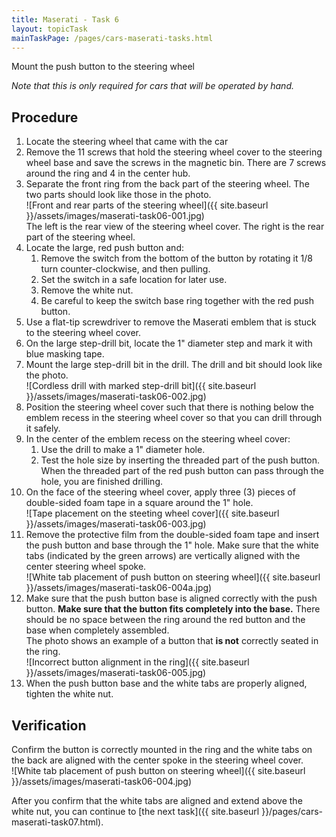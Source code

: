```yaml
---
title: Maserati - Task 6
layout: topicTask
mainTaskPage: /pages/cars-maserati-tasks.html
---
```


Mount the push button to the steering wheel

_Note that this is only required for cars that will be operated by hand._

## Procedure

1. Locate the steering wheel that came with the car
2. Remove the 11 screws that hold the steering wheel cover to the steering wheel base and save the screws in the magnetic bin. There are 7 screws around the ring and 4 in the center hub.
3. Separate the front ring from the back part of the steering wheel. The two parts should look like those in the photo.<br>![Front and rear parts of the steering wheel]({{ site.baseurl }}/assets/images/maserati-task06-001.jpg)<br>The left is the rear view of the steering wheel cover. The right is the rear part of the steering wheel.<br>
4. Locate the large, red push button and:
	1.  Remove the switch from the bottom of the button by rotating it 1/8 turn counter-clockwise, and then pulling.
	2.  Set the switch in a safe location for later use.
	2.  Remove the white nut.
	3.  Be careful to keep the switch base ring together with the red push button.
4. Use a flat-tip screwdriver to remove the Maserati emblem that is stuck to the steering wheel cover.
5. On the large step-drill bit, locate the 1" diameter step and mark it with blue masking tape.
5. Mount the large step-drill bit in the drill. The drill and bit should look like the photo.<br>![Cordless drill with marked step-drill bit]({{ site.baseurl }}/assets/images/maserati-task06-002.jpg)
6. Position the steering wheel cover such that there is nothing below the emblem recess in the steering wheel cover so that you can drill through it safely.
6. In the center of the emblem recess on the steering wheel cover:
	1. Use the drill to make a 1" diameter hole. 
	1. Test the hole size by inserting the threaded part of the push button. When the threaded part of the red push button can pass through the hole, you are finished drilling.
7. On the face of the steering wheel cover, apply three (3) pieces of double-sided foam tape in a square around the 1" hole.<br> ![Tape placement on the steeting wheel cover]({{ site.baseurl }}/assets/images/maserati-task06-003.jpg)
8. Remove the protective film from the double-sided foam tape and insert the push button and base through the 1" hole. Make sure that the white tabs (indicated by the green arrows) are vertically aligned with the center steering wheel spoke.<br> ![White tab placement of push button on steering wheel]({{ site.baseurl }}/assets/images/maserati-task06-004a.jpg)
9. Make sure that the push button base is aligned correctly with the push button. **Make sure that the button fits completely into the base.** There should be no space between the ring around the red button and the base when completely assembled.<br>The photo shows an example of a button that **is not** correctly seated in the ring.<br> ![Incorrect button alignment in the ring]({{ site.baseurl }}/assets/images/maserati-task06-005.jpg)
10. When the push button base and the white tabs are properly aligned, tighten the white nut.

## Verification

Confirm the button is correctly mounted in the ring and the white tabs on the back are aligned with the center spoke in the steering wheel cover. <br> ![White tab placement of push button on steering wheel]({{ site.baseurl }}/assets/images/maserati-task06-004.jpg)

After you confirm that the white tabs are aligned and extend above the white nut, you can continue to [the next task]({{ site.baseurl }}/pages/cars-maserati-task07.html).
